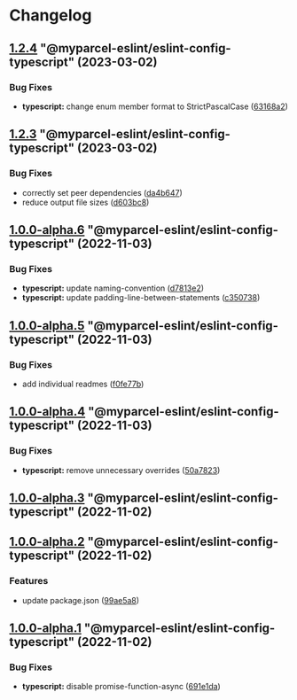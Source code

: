 # Changelog

<!-- MONODEPLOY:BELOW -->

## [1.2.4](https://github/myparcelnl/eslint/compare/@myparcel-eslint/eslint-config-typescript@1.2.3...@myparcel-eslint/eslint-config-typescript@1.2.4) "@myparcel-eslint/eslint-config-typescript" (2023-03-02)


### Bug Fixes

* **typescript:** change enum member format to StrictPascalCase ([63168a2](https://github/myparcelnl/eslint/commit/63168a2fe1768c1bf6a6327f68c918a92f2dbf12))




## [1.2.3](https://github/myparcelnl/eslint/compare/@myparcel-eslint/eslint-config-typescript@1.2.2...@myparcel-eslint/eslint-config-typescript@1.2.3) "@myparcel-eslint/eslint-config-typescript" (2023-03-02)


### Bug Fixes

* correctly set peer dependencies ([da4b647](https://github/myparcelnl/eslint/commit/da4b6474c8f3b996ecfb3fe571c46e4c97eb0104))
* reduce output file sizes ([d603bc8](https://github/myparcelnl/eslint/commit/d603bc80a73f0911e6734fcbf2049bf110704821))




## [1.0.0-alpha.6](https://github/myparcelnl/eslint/compare/@myparcel-eslint/eslint-config-typescript@1.0.0-alpha.5...@myparcel-eslint/eslint-config-typescript@1.0.0-alpha.6) "@myparcel-eslint/eslint-config-typescript" (2022-11-03)


### Bug Fixes

* **typescript:** update naming-convention ([d7813e2](https://github/myparcelnl/eslint/commit/d7813e2a717b08703535781d6473f7097d9e7c05))
* **typescript:** update padding-line-between-statements ([c350738](https://github/myparcelnl/eslint/commit/c35073842deb9cbaedb0bc3a9c87c1ddbd9abc15))




## [1.0.0-alpha.5](https://github/myparcelnl/eslint/compare/@myparcel-eslint/eslint-config-typescript@1.0.0-alpha.4...@myparcel-eslint/eslint-config-typescript@1.0.0-alpha.5) "@myparcel-eslint/eslint-config-typescript" (2022-11-03)


### Bug Fixes

* add individual readmes ([f0fe77b](https://github/myparcelnl/eslint/commit/f0fe77bd13668afdc7472d474aa967771945ae99))




## [1.0.0-alpha.4](https://github/myparcelnl/eslint/compare/@myparcel-eslint/eslint-config-typescript@1.0.0-alpha.3...@myparcel-eslint/eslint-config-typescript@1.0.0-alpha.4) "@myparcel-eslint/eslint-config-typescript" (2022-11-03)


### Bug Fixes

* **typescript:** remove unnecessary overrides ([50a7823](https://github/myparcelnl/eslint/commit/50a7823fd22c365db635a24c5a86a3fff5dcba4a))




## [1.0.0-alpha.3](https://github/myparcelnl/eslint/compare/@myparcel-eslint/eslint-config-typescript@1.0.0-alpha.2...@myparcel-eslint/eslint-config-typescript@1.0.0-alpha.3) "@myparcel-eslint/eslint-config-typescript" (2022-11-02)




## [1.0.0-alpha.2](https://github/myparcelnl/eslint/compare/@myparcel-eslint/eslint-config-typescript@1.0.0-alpha.1...@myparcel-eslint/eslint-config-typescript@1.0.0-alpha.2) "@myparcel-eslint/eslint-config-typescript" (2022-11-02)


### Features

* update package.json ([99ae5a8](https://github/myparcelnl/eslint/commit/99ae5a866389101f92e0b7ea077306d9dabb44e4))




## [1.0.0-alpha.1](https://github/myparcelnl/eslint/compare/@myparcel-eslint/eslint-config-typescript@1.0.0-alpha.0...@myparcel-eslint/eslint-config-typescript@1.0.0-alpha.1) "@myparcel-eslint/eslint-config-typescript" (2022-11-02)


### Bug Fixes

* **typescript:** disable promise-function-async ([691e1da](https://github/myparcelnl/eslint/commit/691e1dac244c5a8de9755e911b2d5c92bb84dde6))



